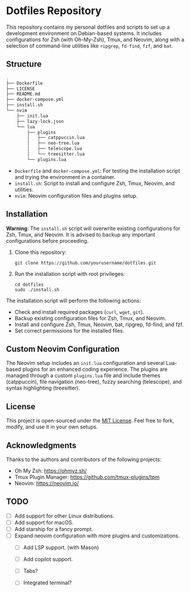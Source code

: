 # Dotfiles Repository

This repository contains my personal dotfiles and scripts to set up a development environment on Debian-based systems. It includes configurations for Zsh (with Oh-My-Zsh), Tmux, and Neovim, along with a selection of command-line utilities like `ripgrep`, `fd-find`, `fzf`, and `bat`.

## Structure

```bash
.
├── Dockerfile
├── LICENSE
├── README.md
├── docker-compose.yml
├── install.sh
└── nvim
    ├── init.lua
    ├── lazy-lock.json
    └── lua
        ├── plugins
        │   ├── catppuccin.lua
        │   ├── neo-tree.lua
        │   ├── telescope.lua
        │   └── treesitter.lua
        └── plugins.lua
```

- `Dockerfile` and `docker-compose.yml`: For testing the installation script and trying the environment in a container.
- `install.sh`: Script to install and configure Zsh, Tmux, Neovim, and utilities.
- `nvim`: Neovim configuration files and plugins setup.

## Installation

**Warning**: The `install.sh` script will overwrite existing configurations for Zsh, Tmux, and Neovim. It is advised to backup any important configurations before proceeding.

1. Clone this repository:
   ```
   git clone https://github.com/yourusername/dotfiles.git
   ```
2. Run the installation script with root privileges:
   ```
   cd dotfiles
   sudo ./install.sh
   ```

The installation script will perform the following actions:
- Check and install required packages (`curl`, `wget`, `git`).
- Backup existing configuration files for Zsh, Tmux, and Neovim.
- Install and configure Zsh, Tmux, Neovim, bat, ripgrep, fd-find, and fzf.
- Set correct permissions for the installed files.

## Custom Neovim Configuration

The Neovim setup includes an `init.lua` configuration and several Lua-based plugins for an enhanced coding experience. The plugins are managed through a custom `plugins.lua` file and include themes (catppuccin), file navigation (neo-tree), fuzzy searching (telescope), and syntax highlighting (treesitter).

## License

This project is open-sourced under the [MIT License](LICENSE). Feel free to fork, modify, and use it in your own setups.

## Acknowledgments

Thanks to the authors and contributors of the following projects:

- Oh My Zsh: https://ohmyz.sh/
- Tmux Plugin Manager: https://github.com/tmux-plugins/tpm
- Neovim: https://neovim.io/

## TODO

- [ ] Add support for other Linux distributions.
- [ ] Add support for macOS.
- [ ] Add starship for a fancy prompt.
- [ ] Expand neovim configuration with more plugins and customizations.
    - [ ] Add LSP support. (with Mason)
    - [ ] Add copilot support.
    - [ ] Tabs?
    - [ ] Integrated terminal?


